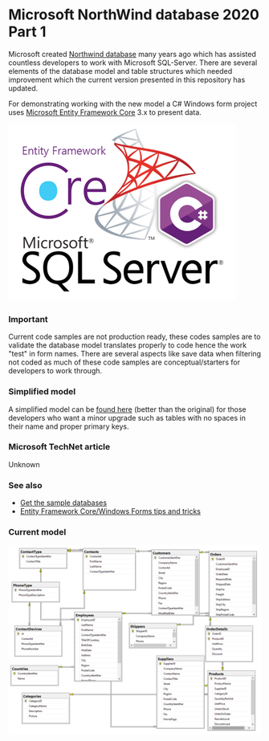# Microsoft NorthWind database 2020 Part 1

Microsoft created [Northwind database](https://github.com/Microsoft/sql-server-samples/tree/master/samples/databases/northwind-pubs) many years ago which has assisted countless developers to work with Microsoft SQL-Server. There are several elements of the database model and table structures which needed improvement which the current version presented in this repository has updated.

For demonstrating working with the new model a C# Windows form project uses [Microsoft Entity Framework Core](https://docs.microsoft.com/en-us/ef/core/) 3.x to present data. 


![ef](assets/Microsoft1.png)

### Important
Current code samples are not production ready, these codes samples are to validate the database model translates properly to code hence the work "test" in form names. There are several aspects like save data when filtering not coded as much of these code samples are conceptual/starters for developers to work through.

### Simplified model
A simplified model can be [found here](https://github.com/karenpayneoregon/NorthWind2020-scripts/blob/master/README.md) (better than the original) for those developers who want a minor upgrade such as tables with no spaces in their name and proper primary keys.

### Microsoft TechNet article
Unknown

### See also

- [Get the sample databases](https://docs.microsoft.com/en-us/dotnet/framework/data/adonet/sql/linq/downloading-sample-databases)
- [Entity Framework Core/Windows Forms tips and tricks](https://social.technet.microsoft.com/wiki/contents/articles/53635.entity-framework-corewindows-forms-tips-and-tricks.aspx)

### Current model

![current model](assets/NorthSchema.png)
